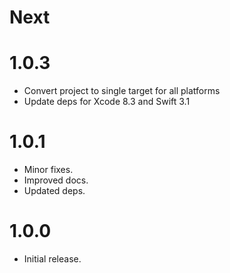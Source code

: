# Next

# 1.0.3

- Convert project to single target for all platforms
- Update deps for Xcode 8.3 and Swift 3.1 

# 1.0.1

- Minor fixes.
- Improved docs.
- Updated deps.

# 1.0.0

- Initial release.